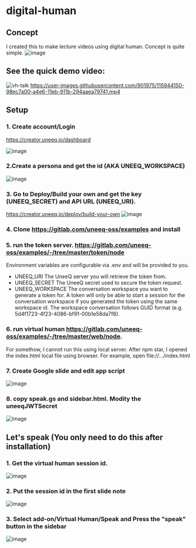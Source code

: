 
# digital-human
## Concept
I created this to make lecture videos using digital human. Concept is quite simple.
![image](https://user-images.githubusercontent.com/901975/115944140-8ffba880-a4e6-11eb-9422-e59626f9fe60.png)

## See the quick demo video:
![vh-talk](https://user-images.githubusercontent.com/901975/115944207-f84a8a00-a4e6-11eb-8120-68196a8d2788.gif)
https://user-images.githubusercontent.com/901975/115944150-98ec7a00-a4e6-11eb-911b-294aaea79741.mp4


## Setup
### 1. Create account/Login
https://creator.uneeq.io/dashboard

![image](https://user-images.githubusercontent.com/901975/115943588-5a08f500-a4e3-11eb-9e5b-4757a89062b9.png)

### 2.Create a persona and get the id (AKA UNEEQ_WORKSPACE)

![image](https://user-images.githubusercontent.com/901975/115943711-385c3d80-a4e4-11eb-9647-8360fa0009f5.png)


### 3. Go to Deploy/Build your own and get the key (UNEEQ_SECRET) and API URL (UNEEQ_URI).

https://creator.uneeq.io/deploy/build-your-own
![image](https://user-images.githubusercontent.com/901975/115943641-a9e7bc00-a4e3-11eb-8c07-e162829ec325.png)


### 4. Clone https://gitlab.com/uneeq-oss/examples and install

### 5. run the token server. https://gitlab.com/uneeq-oss/examples/-/tree/master/token/node 
Environment variables are configurable via .env and will be provided to you.

* UNEEQ_URI The UneeQ server you will retrieve the token from.
* UNEEQ_SECRET The UneeQ secret used to secure the token request.
* UNEEQ_WORKSPACE The conversation workspace you want to generate a token for. A token will only be able to start a
session for the conversation workspace if you generated the token using the same workspace id. The workspace
conversation follows GUID format (e.g. 5d4f1723-4f23-4086-bf91-00b1e58da7f8).

### 6. run virtual human https://gitlab.com/uneeq-oss/examples/-/tree/master/web/node. 
For somethow, I cannot run this using local server. After npm star, I opened the index.html local file using browser. For example, open file://.../index.html

### 7. Create Google slide and edit app script
![image](https://user-images.githubusercontent.com/901975/115943933-5b3b2180-a4e5-11eb-9acc-3504e5e27cd8.png)

### 8. copy speak.gs and sidebar.html. Modity the uneeqJWTSecret
![image](https://user-images.githubusercontent.com/901975/115944004-eae0d000-a4e5-11eb-9070-045b1bf966d4.png)



## Let's speak (You only need to do this after installation)

### 1. Get the virtual human session id.
![image](https://user-images.githubusercontent.com/901975/115943870-01d2f280-a4e5-11eb-8bdf-89e63b9b34a4.png)

### 2. Put the session id in the first slide note
![image](https://user-images.githubusercontent.com/901975/115944095-5fb40a00-a4e6-11eb-906a-a3de96f8c85d.png)


### 3. Select add-on/Virtual Human/Speak and Press the "speak" button in the sidebar
![image](https://user-images.githubusercontent.com/901975/115944050-30050200-a4e6-11eb-88c3-40bd7776c556.png)
